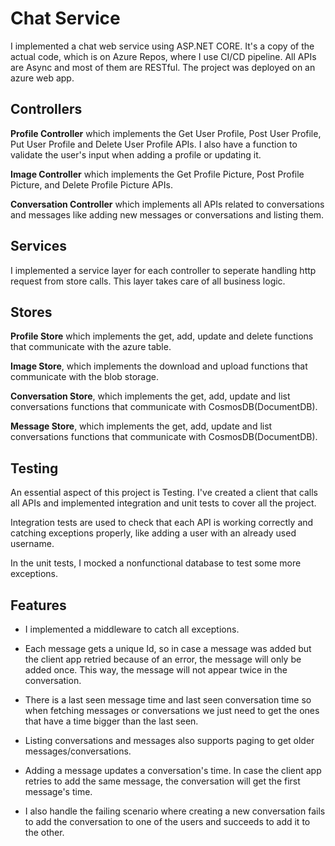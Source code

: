 ﻿
#  Chat Service

I implemented a chat web service using ASP.NET CORE. It's a copy of the actual code, which is on Azure Repos, where I use CI/CD pipeline. All APIs are Async and most of them are RESTful. The project was deployed on an azure web app.

##  Controllers

**Profile Controller** which implements the Get User Profile, Post User Profile, Put User Profile and Delete User Profile APIs. I also have a function to validate the user's input when adding a profile or updating it.

**Image Controller** which implements the Get Profile Picture, Post Profile Picture, and Delete Profile Picture APIs.

**Conversation Controller** which implements all APIs related to conversations and messages like adding new messages or conversations and listing them. 

  ## Services
 I implemented a service layer for each controller to seperate handling http request from store calls.
 This layer takes care of all business logic. 

##  Stores

**Profile Store** which implements the get, add, update and delete functions that communicate with the azure table.

**Image Store**, which implements the download and upload functions that communicate with the blob storage.

**Conversation Store**, which implements the get, add, update and list conversations functions that communicate with CosmosDB(DocumentDB).

**Message Store**, which implements the get, add, update and list conversations functions that communicate with CosmosDB(DocumentDB).

##  Testing

An essential aspect of this project is Testing. I've created a client that calls all APIs and implemented integration and unit tests to cover all the project.

Integration tests are used to check that each API is working correctly and catching exceptions properly, like adding a user with an already used username.

In the unit tests, I mocked a nonfunctional database to test some more exceptions.

## Features

 - I implemented a middleware to catch all exceptions.
 
 - Each message gets a unique Id, so in case a message was added but the
   client app retried because of an error, the message will only be
   added once. This way, the message will not appear twice in the
   conversation.
 - There is a last seen message time and last seen conversation time so
   when fetching messages or conversations we just need to get the ones
   that have a time bigger than the last seen.
 - Listing conversations and messages also supports paging to get older
   messages/conversations.
 - Adding a message updates a conversation's time. In case the client
   app retries to add the same message, the conversation will get the
   first message's time.
 - I also handle the failing scenario where creating a new conversation
   fails to add the conversation to one of the users and succeeds to add
   it to the other.


